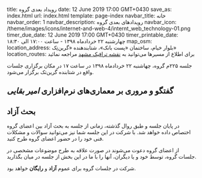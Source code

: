 title: رویداد بعدی گروه
date: 12 June 2019 17:00 GMT+0430
save_as: index.html
url: index.html
template: page-index
navbar_title: خانه
navbar_order: 1
navbar_description: رویدادهای بعدی گروه
navbar_icon: /theme/images/icons/internet-and-web-4/internt_web_technology-01.png
timer_due_date: 12 June 2019 17:00 GMT+0430
timer_printable_date: چهارشنبه ۲۲ خردادماه ۱۳۹۸ - ساعت ۱۷:۰۰ الی ۱۸:۳۰
map_osm: 
location_address: بلوار خیام، ساختمان «پست بانک»، شتابندهنده «گرین‌تِک»
location_routes: 
    برای اطلاع از مسیرها می‌توانید به <a href="http://map.mashadtraffic.ir">نقشه ترافیک مشهد</a> مراجعه نمائید

جلسه ۲۲۵م گروه، چهاشنبه ۲۲ خردادماه ۱۳۹۸ در ساعت ۱۷ در مکان برگزاری جلسات واقع در شتابنده گرین‌تک برگزار می‌شود.

## گفتگو و مروری بر معماری‌های نرم‌افزاری *امیر بقایی*

## بحث آزاد
در پایان جلسه و طبق روال گذشته، زمانی از جلسه به بحث آزاد بین اعضای گروه
اختصاص داده خواهد شد. با شرکت در این جلسه شما نیز می‌توانید سوالات و مشکلات
فنی خود را در حضور اعضای گروه طرح کنید.

از اعضای گروه دعوت می‌شوند در صورت علاقه به طرح موضوعات مشخصی در جلسات
گروه، توسط خود و یا دیگران، آنها را با ما در این بخش از جلسه در میان بگذارید.

شرکت در جلسات گروه برای عموم **آزاد** و **رایگان** خواهد بود.

[1]: http://map.mashadtraffic.ir
